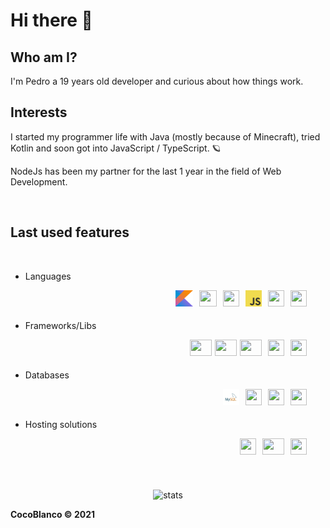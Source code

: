 # Hi there 👋

## Who am I?
I'm Pedro a 19 years old developer and curious about how things work.

## Interests

I started my programmer life with Java (mostly because of Minecraft), tried Kotlin and soon got into JavaScript / TypeScript. 🪐

NodeJs has been my partner for the last 1 year in the field of Web Development.

<br />

## Last used features

<br />
	
* Languages

<!--C-->
[<img style="padding-right: 30px;" align="right" width="26px" height="26px" src="https://cdn.iconscout.com/icon/free/png-512/c-programming-569564.png" />][tip]

<!--BASH-->
[<img style="padding-right: 10px" align="right" width="26px" height="26px" src="https://img2.gratispng.com/20180808/ytw/kisspng-bash-shell-script-bourne-shell-scripting-language-create-and-delete-files-and-folders-in-bash-from-5b6ab0e6d589e2.2952756215337187588747.jpg" />][tip]
	
<!--Javascript-->
[<img style="padding-right: 10px" align="right" width="26px" height="26px" src="https://raw.githubusercontent.com/github/explore/80688e429a7d4ef2fca1e82350fe8e3517d3494d/topics/javascript/javascript.png" />][tip]
	
<!--TypeScript-->
[<img style="padding-right: 10px" align="right" width="26px" height="26px" src="https://upload.wikimedia.org/wikipedia/commons/4/4c/Typescript_logo_2020.svg" />][tip]

<!--Java-->
[<img style="padding-right: 10px;" align="right" width="28px" height="26px" src="https://icon-library.com/images/java-icon-png/java-icon-png-15.jpg" />][tip]
	
<!--Kotlin-->
[<img style="padding-right: 10px;" align="right" width="28px" height="26px" src="https://raw.githubusercontent.com/github/explore/80688e429a7d4ef2fca1e82350fe8e3517d3494d/topics/kotlin/kotlin.png" />][tip]

<br />
<br />

* Frameworks/Libs


<!--Spigot-->
[<img style="padding-right: 30px;" align="right" width="26px" height="26px" src="https://avatars.githubusercontent.com/u/4350249?s=280&v=4" />][tip]

<!--Prisma-->
[<img style="padding-right: 10px;" align="right" width="26px" height="26px" src="https://img.stackshare.io/service/8680/Logo_Symbol_White.jpg" />][tip]

	
<!--Express-->
[<img style="padding-right: 10px;" align="right" width="35px" height="26px" src="https://w7.pngwing.com/pngs/846/87/png-transparent-mean-solution-stack-express-js-node-js-javascript-github-text-trademark-logo.png" />][tip]
	
	
<!--React-->
[<img style="padding-right: 5px;" align="right" width="35px" height="26px" src="https://upload.wikimedia.org/wikipedia/commons/thumb/a/a7/React-icon.svg/1200px-React-icon.svg.png" />][tip]


<!--NextJS-->
[<img style="padding-right: 5px;" align="right" width="35px" height="26px" src="https://i.imgur.com/tzqBcHT.png" />][tip]
	
<br />
<br />
	
	
* Databases 

	
<!--Sqlite-->
[<img style="padding-right: 30px;" align="right" width="26px" height="26px" src="https://upload.wikimedia.org/wikipedia/commons/thumb/3/38/SQLite370.svg/1200px-SQLite370.svg.png" />][tip]
	
	
<!--FireBase-->
[<img style="padding-right: 10px;" align="right" width="26px" height="26px" src="https://www.gstatic.com/devrel-devsite/prod/v4251591579db922dac0056a2ec747cd3fa6624bdaa65e07557e166abd8873a1f/firebase/images/touchicon-180.png" />][tip]
	
<!--MongoDB-->
[<img style="padding-right: 10px;" align="right" width="26px" height="26px" src="https://s3.amazonaws.com//beta-img.b2bstack.net/uploads/production/product/product_image/1571/mongoDB.jfif" />][tip]
	
<!--Mysql-->
[<img style="padding-right: 10px;" align="right" width="26px" height="26px" src="https://raw.githubusercontent.com/github/explore/80688e429a7d4ef2fca1e82350fe8e3517d3494d/topics/mysql/mysql.png" />][tip]

	
<br />
<br />
	
	
* Hosting solutions 
	
<!--Oracle-->
  [<img style="padding-right: 30px;" align="right" width="26px" height="26px" src="https://www.datacenterplanet.com/wp-content/uploads/2021/02/oracle-cloud-logo.jpg" />][tip]
	
<!--Azure-->
  [<img style="padding-right: 10px;" align="right" width="35px" height="26px" src="https://www.conseil3d.com/wp-content/uploads/2021/06/logo-microsoft-cloud-azure-png.png" />][tip]
	
<!--Vecel-->
  [<img style="padding-right: 10px;" align="right" width="26px" height="26px" src="https://assets.pipedream.net/s.v0/app_1xohRm/logo/orig?__acb=d951ffab3b92c8f4fa035ee397dbcb30&__fcb=7054269425066562" />][tip]
	
<br />
<br />
<br />
<br />


<div align="center">
	
![stats][g-status]
</div>

**CocoBlanco © 2021**


[tip]: #

<!--Discord-badge-->
[d-badge]: https://img.shields.io/discord/731418677877932082?label=Join%20discord&logo=discord&style=social

<!--Github-status-->
[g-status]: https://github-readme-stats.vercel.app/api?username=Pedromdsn&show_icons=true&theme=dark&count_private
